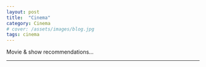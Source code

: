 ```yaml
---
layout: post
title:  "Cinema"
category: Cinema
# cover: /assets/images/blog.jpg
tags: cinema
---
```


Movie & show recommendations...

----------------------------------
